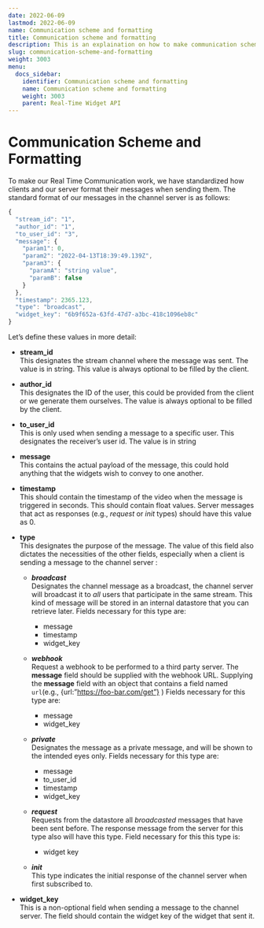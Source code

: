 ```yaml
---
date: 2022-06-09
lastmod: 2022-06-09
name: Communication scheme and formatting
title: Communication scheme and formatting
description: This is an explaination on how to make communication scheme and formatting.
slug: communication-scheme-and-formatting
weight: 3003
menu:
  docs_sidebar:
    identifier: Communication scheme and formatting
    name: Communication scheme and formatting
    weight: 3003
    parent: Real-Time Widget API
---
```

# Communication Scheme and Formatting
To make our Real Time Communication work, we have standardized how clients and our server format their messages when sending them. The standard format of our messages in the channel server is as follows:


```js
{
  "stream_id": "1",
  "author_id": "1",
  "to_user_id": "3",
  "message": {
    "param1": 0,
    "param2": "2022-04-13T18:39:49.139Z",
    "param3": {
      "paramA": "string value",
      "paramB": false
    }
  },
  "timestamp": 2365.123,
  "type": "broadcast",
  "widget_key": "6b9f652a-63fd-47d7-a3bc-418c1096eb8c"
}
```


Let’s define these values in more detail:



* **stream_id** \
    This designates the stream channel where the message was sent. The value is in string. This value is always optional to be filled by the client.

* **author_id** \
    This designates the ID of the user, this could be provided from the client or we generate them ourselves. The value is always optional to be filled by the client.

* **to_user_id** \
    This is only used when sending a message to a specific user. This designates the receiver’s user id. The value is in string

* **message** \
    This contains the actual payload of the message, this could hold anything that the widgets wish to convey to one another.

* **timestamp** \
    This should contain the timestamp of the video when the message is triggered in seconds. This should contain float values. Server messages that act as responses (e.g., _request_ or _init_ types) should have this value as 0.

* **type** \
    This designates the purpose of the message. The value of this field also dictates the necessities of the other fields, especially when a client is sending a message to the channel server :

    * ***broadcast*** \
        Designates the channel message as a broadcast, the channel server will broadcast it to _all_ users that participate in the same stream. This kind of message will be stored in an internal datastore that you can retrieve later. Fields necessary for this type are:
      * message
      * timestamp
      * widget_key

    * ***webhook*** \
        Request a webhook to be performed to a third party server. The **message** field should be supplied with the webhook URL. Supplying the **message** field with an object that contains a field named `url`(e.g., {url:”https://foo-bar.com/get”} ) Fields necessary for this type are:
      * message
      * widget_key

    * ***private*** \
        Designates the message as a private message, and will be shown to the intended eyes only. Fields necessary for this type are:
      * message
      * to_user_id
      * timestamp
      * widget_key

    * ***request*** \
        Requests from the datastore all _broadcasted_ messages that have been sent before. The response message from the server for this type also will have this type. Field necessary for this this type is:
      * widget key

    * ***init*** \
        This type indicates the initial response of the channel server when first subscribed to.

* **widget_key** \
    This is a non-optional field when sending a message to the channel server. The field should contain the widget key of the widget that sent it.
